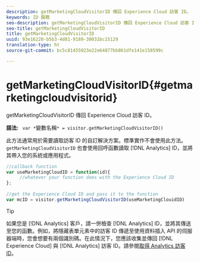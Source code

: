 ```yaml
---
description: getMarketingCloudVisitorID 傳回 Experience Cloud 訪客 ID。
keywords: ID 服務
seo-description: getMarketingCloudVisitorID 傳回 Experience Cloud 訪客 ID。
seo-title: getMarketingCloudVisitorID
title: getMarketingCloudVisitorID
uuid: 93e16220-b5b3-4d81-9189-30031bc15129
translation-type: ht
source-git-commit: bc5c81455023e22e64877bb861dfe141e158599c

---
```



# getMarketingCloudVisitorID{#getmarketingcloudvisitorid}

getMarketingCloudVisitorID 傳回 Experience Cloud 訪客 ID。

**語法:** ` var *`變數名稱`* = visitor.getMarketingCloudVisitorID()`

此方法通常用於需要讀取訪客 ID 的自訂解決方案。標準實作不會使用此方法。`getMarketingCloudVisitorID` 也會使用回呼函數讀取 [!DNL Analytics] ID，並將其帶入您的系統或應用程式。

```js
//callback function 
var useMarketingCloudID = function(id){ 
     //whatever your function does with the Experience Cloud ID 
}; 
 
//get the Experience Cloud ID and pass it to the function 
var mcID = visitor.getMarketingCloudVisitorID(useMarketingClouidID)
```

>[!TIP]
>
>如果您是 [!DNL Analytics] 客戶，請一併檢查 [!DNL Analytics] ID，並將其傳送至您的函數。例如，將隱藏表單元素中的訪客 ID 傳遞至使用資料插入 API 的伺服器端時，您會想要有兩個識別碼。在此情況下，您應該收集並傳回 [!DNL Experience Cloud] 與 [!DNL Analytics] 訪客 ID。請參閱[取得 Analytics 訪客 ID](../../library/get-set/getanalyticsvisitorid.md)。

